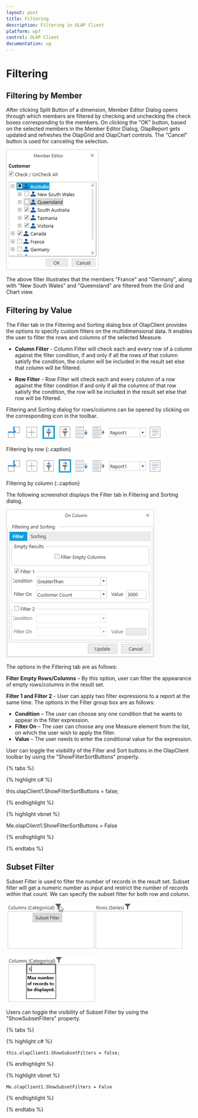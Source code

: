 ```yaml
---
layout: post
title: Filtering
description: Filtering in OLAP Client
platform: wpf
control: OLAP Client
documentation: ug
---
```


# Filtering

## Filtering by Member

After clicking Split Button of a dimension, Member Editor Dialog opens through which members are filtered by checking and unchecking the check boxes corresponding to the members. On clicking the "OK" button, based on the selected members in the Member Editor Dialog, OlapReport gets updated and refreshes the OlapGrid and OlapChart controls. The "Cancel" button is used for canceling the selection.

![](Filtering_images/Filtering_img1.png)

The above filter illustrates that the members "France" and "Germany", along with "New South Wales" and "Queensland" are filtered from the Grid and Chart view.

## Filtering by Value

The Filter tab in the Filtering and Sorting dialog box of OlapClient provides the options to specify custom filters on the multidimensional data. It enables the user to filter the rows and columns of the selected Measure.

* **Column Filter** - Column Filter will check each and every row of a column against the filter condition, if and only if all the rows of that column satisfy the condition, the column will be included in the result set else that column will be filtered.

* **Row Filter** - Row Filter will check each and every column of a row against the filter condition if and only if all the columns of that row satisfy the condition, the row will be included in the result set else that row will be filtered.

Filtering and Sorting dialog for rows/columns can be opened by clicking on the corresponding icon in the toolbar.

![](Filtering_images/Filtering_img2.png)

Filtering by row
{:.caption}

![](Filtering_images/Filtering_img3.png)

Filtering by column
{:.caption}

The following screenshot displays the Filter tab in Filtering and Sorting dialog.

![](Filtering_images/Filtering_img4.png)

The options in the Filtering tab are as follows:

**Filter Empty Rows/Columns** – By this option, user can filter the appearance of empty rows/columns in the result set.

**Filter 1 and Filter 2** - User can apply two filter expressions to a report at the same time. The options in the Filter group box are as follows:

* **Condition** – The user can choose any one condition that he wants to appear in the filter expression.
* **Filter On** – The user can choose any one Measure element from the list, on which the user wish to apply the filter.
* **Value** – The user needs to enter the conditional value for the expression.

User can toggle the visibility of the Filter and Sort buttons in the OlapClient toolbar by using the "ShowFilterSortButtons" property. 

{% tabs %} 

{% highlight c# %}  

this.olapClient1.ShowFilterSortButtons = false;

{% endhighlight %} 

{% highlight vbnet %} 

Me.olapClient1.ShowFilterSortButtons = False

{% endhighlight %}
 
{% endtabs %}

## Subset Filter

Subset Filter is used to filter the number of records in the result set. Subset filter will get a numeric number as input and restrict the number of records within that count. We can specify the subset filter for both row and column.

![](Filtering_images/Filtering_img6.png)

![](Filtering_images/Filtering_img5.png)

Users can toggle the visibility of Subset Filter by using the "ShowSubsetFilters" property.

{% tabs %}

{% highlight c# %}  

    this.olapClient1.ShowSubsetFilters = false;

{% endhighlight %} 

{% highlight vbnet %} 

    Me.olapClient1.ShowSubsetFilters = False

{% endhighlight %}

{% endtabs %}
